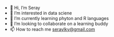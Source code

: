 - 👋 Hi, I’m Seray
- 👀 I’m interested in data sciene
- 🌱 I’m currently learning phyton and R languages 
- 💞️ I’m looking to collaborate on a learning buddy
- 📫 How to reach me seraylky@gmail.com

<!---
serayky/serayky is a ✨ special ✨ repository because its `README.md` (this file) appears on your GitHub profile.
You can click the Preview link to take a look at your changes.
--->
